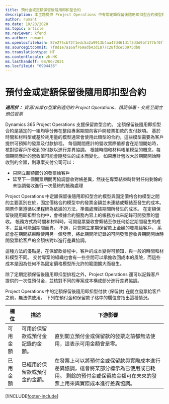 ```yaml
---
title: 預付金或定額保留後隨用即扣型合約
description: 本主題提供 Project Operations 中有關定額保留後隨用即扣型合約模型和預付金的資訊。
author: rumant
ms.date: 10/20/2020
ms.topic: article
ms.reviewer: kfend
ms.author: rumant
ms.openlocfilehash: 87e275cb72f1edc5a2a9913b4aa47d461d1f3d3d9bf177bf0ffba8b463f4ce01
ms.sourcegitcommit: 7f8d1e7a16af769adb43d1877c28fdce53975db8
ms.translationtype: HT
ms.contentlocale: zh-HK
ms.lasthandoff: 08/06/2021
ms.locfileid: "6994438"
---
```

# <a name="advances-and-retainer-based-contracts"></a>預付金或定額保留後隨用即扣型合約


_**適用於：** 資源/非庫存型案例適用的 Project Operations、精簡部署 - 交易至開立預估發票_

Dynamics 365 Project Operations 支援保留款型合約。 定額保留後隨用即扣型合約是議定的一組均等分佈在整段專案期間向客戶開發票扣款的支付款項。 基於時間和材料型或基於耗用量的模型通常會使用此類型的合約，這些模型需要為客戶提供可預知的發票及付款排程。 每個期間應計的營收實際值都會在期間開始時，核對從客戶所收到的付款以進行差異協調。 根據時間和材料帳單模型的概念，每個期間應計的營收值可能會隨發生的成本而變化。 如果應計營收大於期間開始時收到的金額，則專案交付公司可以：

- 只開立超額部分的發票給客戶 
- 延至下一個開票期間再協調營收對帳差異，然後在專案結束時針對任何剩餘的未協調營收進行一次最終的帳務處理

Project Operations 中定額保留後隨用即扣型合約模型與固定價格合約模型之間的主要區別在於，固定價格合約模型中的發票金額並未連結或繫結至發生的成本。 開票作業遵循以里程碑為依據的方法，準備處理該期間所發生的成本。 在定額保留後隨用即扣型合約中，會根據合約服務內容上的帳務方式來記錄可開發票的營收。 帳務方式為時間和材料時，可開發票營收會繫結至依任何給定期間發生的成本，並且可能因期間而異。 不過，只會開立定期保留款上金額的發票給客戶。 系統會在期間結束時使用另一個發票，將此期間所記錄的可開發票營收與期間開始時開發票給客戶的金額核對以進行差異協調。

這種方法的優點是，在保留款排程中，客戶的成本變得可預知，與一般的時間和材料模型不同。 交付專案的組織也會有一些空間可以承擔收回成本的風險，而這些成本是因為任何不為固定價格模型所允許的範圍擴大而發生。

除了定期定額保留後隨用即扣型排程之外，Project Operations 還可以記錄客戶提供的一次性預付金，並核對不同的專案成本構成部分進行差異協調。

Project Operations 中的定額保留後隨用即扣型付款 (保留款) 在開立發票給客戶之前，無法供使用。 下列在預付金和保留款子格中的欄位會指出這種情況。

| 欄位 | 描述 | 下游影響 |
| --- | --- | --- |
| 可用金額 | 可用於保留款或預付金記錄的金額。 | 直到開立預付金或保留款的發票之前都無法使用，這表示可用金額會是零。 |
| 已用金額 | 已經用於保留款或預付金的金額。 | 在發票上可以將預付金或保留款與實際成本進行差異協調，這會將某部分標示為已使用或已耗用。 剩餘的預付金或保留款金額可在未來的發票上用來與實際成本進行差異協調。 |


[!INCLUDE[footer-include](../../includes/footer-banner.md)]